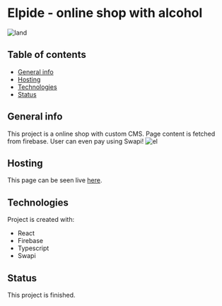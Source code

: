 # Elpide - online shop with alcohol
![land](https://user-images.githubusercontent.com/51713265/177221471-ba1e89ff-65c5-43d1-ac41-53378644fd9b.JPG)

## Table of contents
* [General info](#general-info)
* [Hosting](#hosting)
* [Technologies](#technologies)
* [Status](#status)

## General info
This project is a online shop with custom CMS. Page content is fetched from firebase. User can even pay using Swapi!
![el](https://user-images.githubusercontent.com/51713265/177221486-58614b11-a6d2-4087-820f-cb4afb97da5b.JPG)
## Hosting
This page can be seen live [here](https://elpida-6c698.web.app).
## Technologies
Project is created with:
* React
* Firebase
* Typescript
* Swapi
## Status
This project is finished.
